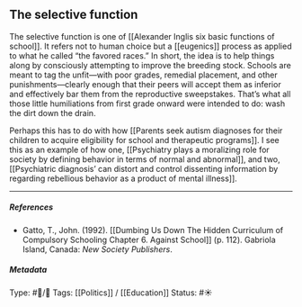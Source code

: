 ## The selective function  # 

The selective function is one of [[Alexander Inglis six basic functions of school]]. It refers not to human choice but a [[eugenics]] process as applied to what he called “the favored races.” In short, the idea is to help things along by consciously attempting to improve the breeding stock. Schools are meant to tag the unfit—with poor grades, remedial placement, and other punishments—clearly enough that their peers will accept them as inferior and effectively bar them from the reproductive sweepstakes. That’s what all those little humiliations from first grade onward were intended to do: wash the dirt down the drain. 

Perhaps this has to do with how [[Parents seek autism diagnoses for their children to acquire eligibility for school and therapeutic programs]]. I see this as an example of how one, [[Psychiatry plays a moralizing role for society by defining behavior in terms of normal and abnormal]], and two, [[Psychiatric diagnosis’ can distort and control dissenting information by regarding rebellious behavior as a product of mental illness]].

___

##### References

- Gatto, T., John. (1992). [[Dumbing Us Down The Hidden Curriculum of Compulsory Schooling Chapter 6. Against School]] (p. 112). Gabriola Island, Canada: _New Society Publishers_. 

##### Metadata

Type: #🔵/🔵 
Tags: [[Politics]] / [[Education]]
Status: #☀️ 